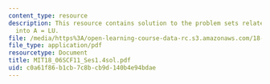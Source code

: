 ```yaml
---
content_type: resource
description: This resource contains solution to the problem sets related to factorization
  into A = LU.
file: /media/https%3A/open-learning-course-data-rc.s3.amazonaws.com/18-06sc-linear-algebra-fall-2011/c0a61f86b1cb7c8bcb9d140b4e94bdae_MIT18_06SCF11_Ses1.4sol.pdf
file_type: application/pdf
resourcetype: Document
title: MIT18_06SCF11_Ses1.4sol.pdf
uid: c0a61f86-b1cb-7c8b-cb9d-140b4e94bdae
---
```

